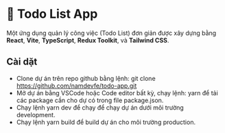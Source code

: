 # 📝 Todo List App

Một ứng dụng quản lý công việc (Todo List) đơn giản được xây dựng bằng **React**, **Vite**, **TypeScript**, **Redux Toolkit**, và **Tailwind CSS**.

## Cài dặt

- Clone dự án trên repo github bằng lệnh: git clone https://github.com/namdevfe/todo-app.git
- Mở dự án bằng VSCode hoặc Code editor bất kỳ, chạy lệnh: yarn để tải các package cần cho dự có trong file package.json.
- Chạy lệnh yarn dev để chạy để chạy dự án dưới môi trường development.
- Chạy lệnh yarn build để build dự án cho môi trường production.
